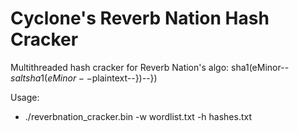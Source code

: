 # Cyclone's Reverb Nation Hash Cracker
Multithreaded hash cracker for Reverb Nation's algo: sha1(eMinor--$saltsha1(eMinor--$plaintext--})--})

Usage:
- ./reverbnation_cracker.bin -w wordlist.txt -h hashes.txt
